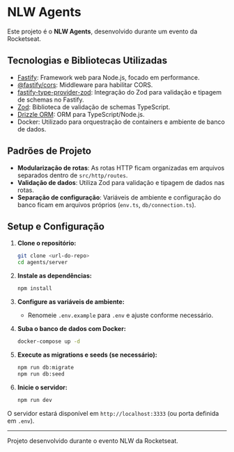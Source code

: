 # NLW Agents

Este projeto é o **NLW Agents**, desenvolvido durante um evento da Rocketseat.

## Tecnologias e Bibliotecas Utilizadas
- [Fastify](https://www.fastify.io/): Framework web para Node.js, focado em performance.
- [@fastify/cors](https://github.com/fastify/fastify-cors): Middleware para habilitar CORS.
- [fastify-type-provider-zod](https://github.com/fastify/fastify-type-provider-zod): Integração do Zod para validação e tipagem de schemas no Fastify.
- [Zod](https://zod.dev/): Biblioteca de validação de schemas TypeScript.
- [Drizzle ORM](https://orm.drizzle.team/): ORM para TypeScript/Node.js.
- Docker: Utilizado para orquestração de containers e ambiente de banco de dados.

## Padrões de Projeto
- **Modularização de rotas**: As rotas HTTP ficam organizadas em arquivos separados dentro de `src/http/routes`.
- **Validação de dados**: Utiliza Zod para validação e tipagem de dados nas rotas.
- **Separação de configuração**: Variáveis de ambiente e configuração do banco ficam em arquivos próprios (`env.ts`, `db/connection.ts`).

## Setup e Configuração

1. **Clone o repositório:**
   ```sh
   git clone <url-do-repo>
   cd agents/server
   ```

2. **Instale as dependências:**
   ```sh
   npm install
   ```

3. **Configure as variáveis de ambiente:**
   - Renomeie `.env.example` para `.env` e ajuste conforme necessário.

4. **Suba o banco de dados com Docker:**
   ```sh
   docker-compose up -d
   ```

5. **Execute as migrations e seeds (se necessário):**
   ```sh
   npm run db:migrate
   npm run db:seed
   ```

6. **Inicie o servidor:**
   ```sh
   npm run dev
   ```

O servidor estará disponível em `http://localhost:3333` (ou porta definida em `.env`).

---

Projeto desenvolvido durante o evento NLW da Rocketseat.
